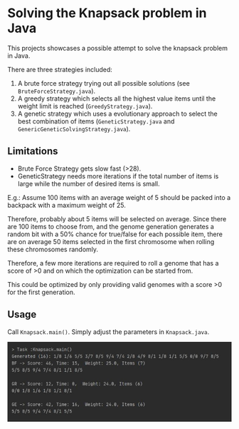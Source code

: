 # Solving the Knapsack problem in Java

This projects showcases a possible attempt to solve the knapsack problem in Java.

There are three strategies included:

1. A brute force strategy trying out all possible solutions (see `BruteForceStrategy.java`).
2. A greedy strategy which selects all the highest value items until the weight limit is reached (`GreedyStrategy.java`).
3. A genetic strategy which uses a evolutionary approach to select the best combination of items (`GeneticStrategy.java` and `GenericGeneticSolvingStrategy.java`).

## Limitations

- Brute Force Strategy gets slow fast (>28).
- GeneticStrategy needs more iterations if the total number of items is large while the number of desired items is small.
 
E.g.: Assume 100 items with an average weight of 5 should be packed into a backpack with a maximum weight of 25.

Therefore, probably about 5 items will be selected on average. Since there are 100 items to choose from, and the genome generation generates a random bit with a 50% chance for true/false for each possible item, there are on average 50 items selected in the first chromosome when rolling these chromosomes randomly.

Therefore, a few more iterations are required to roll a genome that has a score of >0 and on which the optimization can be started from.  

This could be optimized by only providing valid genomes with a score >0 for the first generation.

## Usage
Call `Knapsack.main()`. Simply adjust the parameters in `Knapsack.java`.


![Knapsack image](Knapsack.jpg)
